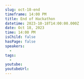 ```yaml
---
slug: oct-18-end
timeframe: 14:00 PM
title: End of Hackathon
datetime: 2023-10-18T14:00:00.000Z
date: Oct 18, 2023
time: 14:00 PM
isChild: false
hasPage: false
speakers:
  -
tags:
  -
youtube:
youtubeUrl:
---
```

